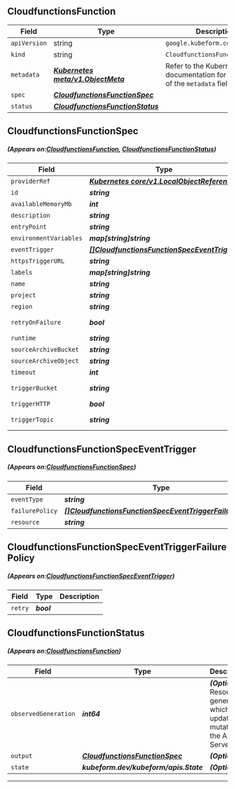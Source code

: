 ## CloudfunctionsFunction
| Field | Type | Description |
| ------ | ----- | ----------- |
| `apiVersion` | string | `google.kubeform.com/v1alpha1` |
|    `kind` | string | `CloudfunctionsFunction` |
| `metadata` | ***[Kubernetes meta/v1.ObjectMeta](https://kubernetes.io/docs/reference/generated/kubernetes-api/v1.13/#objectmeta-v1-meta)***|Refer to the Kubernetes API documentation for the fields of the `metadata` field.|
| `spec` | ***[CloudfunctionsFunctionSpec](#CloudfunctionsFunctionSpec)***||
| `status` | ***[CloudfunctionsFunctionStatus](#CloudfunctionsFunctionStatus)***||
## CloudfunctionsFunctionSpec
##### (Appears on:[CloudfunctionsFunction](#CloudfunctionsFunction), [CloudfunctionsFunctionStatus](#CloudfunctionsFunctionStatus))
| Field | Type | Description |
| ------ | ----- | ----------- |
| `providerRef` | ***[Kubernetes core/v1.LocalObjectReference](https://kubernetes.io/docs/reference/generated/kubernetes-api/v1.13/#localobjectreference-v1-core)***||
| `id` | ***string***||
| `availableMemoryMb` | ***int***| ***(Optional)*** |
| `description` | ***string***| ***(Optional)*** |
| `entryPoint` | ***string***| ***(Optional)*** |
| `environmentVariables` | ***map[string]string***| ***(Optional)*** |
| `eventTrigger` | ***[[]CloudfunctionsFunctionSpecEventTrigger](#CloudfunctionsFunctionSpecEventTrigger)***| ***(Optional)*** |
| `httpsTriggerURL` | ***string***| ***(Optional)*** |
| `labels` | ***map[string]string***| ***(Optional)*** |
| `name` | ***string***||
| `project` | ***string***| ***(Optional)*** |
| `region` | ***string***| ***(Optional)*** |
| `retryOnFailure` | ***bool***| ***(Optional)*** Deprecated|
| `runtime` | ***string***| ***(Optional)*** |
| `sourceArchiveBucket` | ***string***||
| `sourceArchiveObject` | ***string***||
| `timeout` | ***int***| ***(Optional)*** |
| `triggerBucket` | ***string***| ***(Optional)*** Deprecated|
| `triggerHTTP` | ***bool***| ***(Optional)*** |
| `triggerTopic` | ***string***| ***(Optional)*** Deprecated|
## CloudfunctionsFunctionSpecEventTrigger
##### (Appears on:[CloudfunctionsFunctionSpec](#CloudfunctionsFunctionSpec))
| Field | Type | Description |
| ------ | ----- | ----------- |
| `eventType` | ***string***||
| `failurePolicy` | ***[[]CloudfunctionsFunctionSpecEventTriggerFailurePolicy](#CloudfunctionsFunctionSpecEventTriggerFailurePolicy)***| ***(Optional)*** |
| `resource` | ***string***||
## CloudfunctionsFunctionSpecEventTriggerFailurePolicy
##### (Appears on:[CloudfunctionsFunctionSpecEventTrigger](#CloudfunctionsFunctionSpecEventTrigger))
| Field | Type | Description |
| ------ | ----- | ----------- |
| `retry` | ***bool***||
## CloudfunctionsFunctionStatus
##### (Appears on:[CloudfunctionsFunction](#CloudfunctionsFunction))
| Field | Type | Description |
| ------ | ----- | ----------- |
| `observedGeneration` | ***int64***| ***(Optional)*** Resource generation, which is updated on mutation by the API Server.|
| `output` | ***[CloudfunctionsFunctionSpec](#CloudfunctionsFunctionSpec)***| ***(Optional)*** |
| `state` | ***kubeform.dev/kubeform/apis.State***| ***(Optional)*** |
---
